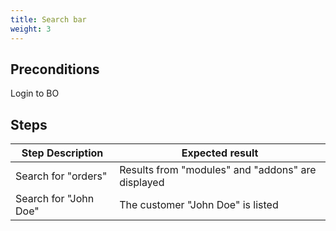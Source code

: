```yaml
---
title: Search bar
weight: 3
---
```


## Preconditions

Login to BO
## Steps
| Step Description | Expected result |
| ----- | ----- |
| Search for "orders" | Results from "modules" and "addons" are displayed |
| Search for "John Doe" | The customer "John Doe" is listed |
